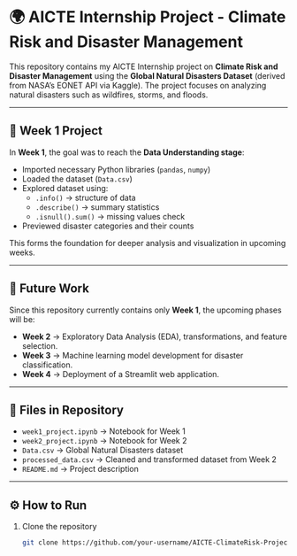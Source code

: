 # 🌍 AICTE Internship Project - Climate Risk and Disaster Management

This repository contains my AICTE Internship project on **Climate Risk and Disaster Management** using the **Global Natural Disasters Dataset** (derived from NASA’s EONET API via Kaggle). The project focuses on analyzing natural disasters such as wildfires, storms, and floods.

---

## 📌 Week 1 Project
In **Week 1**, the goal was to reach the **Data Understanding stage**:
- Imported necessary Python libraries (`pandas`, `numpy`)  
- Loaded the dataset (`Data.csv`)  
- Explored dataset using:
  - `.info()` → structure of data  
  - `.describe()` → summary statistics  
  - `.isnull().sum()` → missing values check  
- Previewed disaster categories and their counts  

This forms the foundation for deeper analysis and visualization in upcoming weeks.

---

## 📌 Future Work
Since this repository currently contains only **Week 1**, the upcoming phases will be:
- **Week 2** → Exploratory Data Analysis (EDA), transformations, and feature selection.  
- **Week 3** → Machine learning model development for disaster classification.  
- **Week 4** → Deployment of a Streamlit web application.  

---

## 📂 Files in Repository
- `week1_project.ipynb` → Notebook for Week 1
- `week2_project.ipynb` → Notebook for Week 2
- `Data.csv` → Global Natural Disasters dataset
- `processed_data.csv` → Cleaned and transformed dataset from Week 2
- `README.md` → Project description

---

## ⚙️ How to Run
1. Clone the repository  
   ```bash
   git clone https://github.com/your-username/AICTE-ClimateRisk-Project.git
